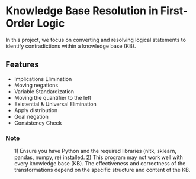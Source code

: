 <h1>  Knowledge Base Resolution in First-Order Logic </h1>

In this project, we focus on converting and resolving logical statements to identify contradictions within a knowledge base (KB). 

<h2>Features</h2>
<ul>
  <li>Implications Elimination</li>
  <li>Moving negations</li>
  <li>Variable Standardization</li>
  <li>Moving the quantifier to the left</li>
  <li>Existential & Universal Elimination</li>
  <li>Apply distribution</li>
  <li>Goal negation</li>
  <li>Consistency Check</li>
</ul>

<h3> Note </h3>
<ul>
1) Ensure you have Python and the required libraries (nltk, sklearn, pandas, numpy, re) installed.
2) This program may not work well with every knowledge base (KB). The effectiveness and correctness of the transformations depend on the specific structure and content of the KB.
</ul>
